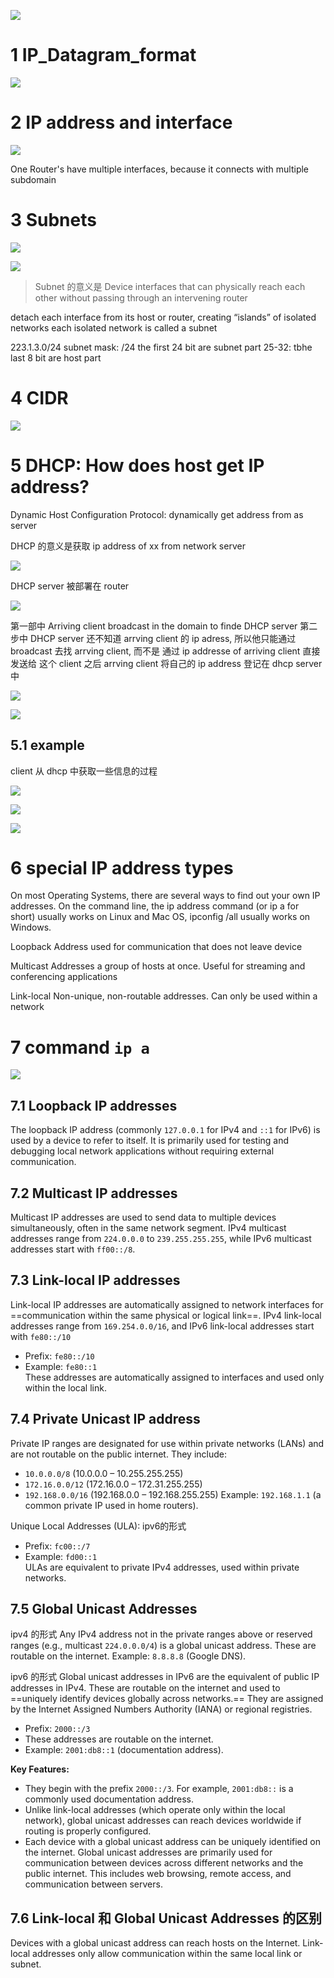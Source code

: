 
![](image/Pasted%20image%2020241105191436.png)


# 1 IP_Datagram_format


![](image/Pasted%20image%2020241105191502.png)


# 2 IP address and interface 

![](image/Pasted%20image%2020241105191632.png)


One Router's have multiple interfaces, because it connects with multiple subdomain 



# 3 Subnets


![](image/Pasted%20image%2020241105192127.png)

![](image/Pasted%20image%2020241105192444.png)


> Subnet 的意义是 Device interfaces that can physically reach each other without passing through an intervening router 

detach each interface from its host or router, creating “islands” of isolated networks
each isolated network is called a subnet


223.1.3.0/24
subnet mask: /24
the first 24 bit are subnet part 
25-32: tbhe last 8 bit are host part 

# 4 CIDR

![](image/Pasted%20image%2020241105192522.png)


# 5 DHCP: How does host get IP address?

Dynamic Host Configuration Protocol: dynamically get address from as server

DHCP 的意义是获取 ip address of xx from network server 

![](image/Pasted%20image%2020241105192657.png)

DHCP server 被部署在 router 


![](image/Pasted%20image%2020241105192716.png)


第一部中 Arriving client broadcast in the domain to finde DHCP server 
第二步中 DHCP server 还不知道 arrving client 的 ip adress, 所以他只能通过 broadcast 去找 arrving client, 而不是 通过 ip addresse of arriving client  直接发送给 这个 client 
之后 arrving client 将自己的 ip address 登记在 dhcp server 中 

![](image/Pasted%20image%2020241105193127.png)


![](image/Pasted%20image%2020241105193626.png)


## 5.1 example 


client 从 dhcp 中获取一些信息的过程 

![](image/Pasted%20image%2020241105193650.png)


![](image/Pasted%20image%2020241105193709.png)


![](image/Pasted%20image%2020241112210457.png)




# 6 special IP address types

On most Operating Systems, there are several ways to find out your own IP addresses. On the command line, the ip address command (or ip a for short) usually works on Linux and Mac OS, ipconfig /all usually works on Windows.

Loopback
Address used for communication that does not leave device

Multicast
Addresses a group of hosts at once. Useful for streaming and conferencing applications

Link-local
Non-unique, non-routable addresses. Can only be used within a network
# 7 command `ip a`

![](image/Pasted%20image%2020241129234400.png)




## 7.1 Loopback IP addresses
The loopback IP address (commonly `127.0.0.1` for IPv4 and `::1` for IPv6) is used by a device to refer to itself. It is primarily used for testing and debugging local network applications without requiring external communication.

## 7.2 Multicast IP addresses
Multicast IP addresses are used to send data to multiple devices simultaneously, often in the same network segment. IPv4 multicast addresses range from `224.0.0.0` to `239.255.255.255`, while IPv6 multicast addresses start with `ff00::/8`.

## 7.3 Link-local IP addresses
Link-local IP addresses are automatically assigned to network interfaces for ==communication within the same physical or logical link==. IPv4 link-local addresses range from `169.254.0.0/16`, and IPv6 link-local addresses start with `fe80::/10`

- Prefix: `fe80::/10`
- Example: `fe80::1`  
    These addresses are automatically assigned to interfaces and used only within the local link.

## 7.4 Private Unicast IP address 
Private IP ranges are designated for use within private networks (LANs) and are not routable on the public internet. They include:
- `10.0.0.0/8` (10.0.0.0 – 10.255.255.255)
- `172.16.0.0/12` (172.16.0.0 – 172.31.255.255)
- `192.168.0.0/16` (192.168.0.0 – 192.168.255.255)
Example: `192.168.1.1` (a common private IP used in home routers).

Unique Local Addresses (ULA):
ipv6的形式
- Prefix: `fc00::/7`
- Example: `fd00::1`  
    ULAs are equivalent to private IPv4 addresses, used within private networks.
## 7.5 Global Unicast Addresses

ipv4 的形式 
Any IPv4 address not in the private ranges above or reserved ranges (e.g., multicast `224.0.0.0/4`) is a global unicast address. These are routable on the internet.
Example: `8.8.8.8` (Google DNS).

ipv6 的形式 
Global unicast addresses in IPv6 are the equivalent of public IP addresses in IPv4. These are routable on the internet and used to ==uniquely identify devices globally across networks.== They are assigned by the Internet Assigned Numbers Authority (IANA) or regional registries.
- Prefix: `2000::/3`
- These addresses are routable on the internet.
- Example: `2001:db8::1` (documentation address).

**Key Features:**
- They begin with the prefix `2000::/3`. For example, `2001:db8::` is a commonly used documentation address.
- Unlike link-local addresses (which operate only within the local network), global unicast addresses can reach devices worldwide if routing is properly configured.
- Each device with a global unicast address can be uniquely identified on the internet.
Global unicast addresses are primarily used for communication between devices across different networks and the public internet. This includes web browsing, remote access, and communication between servers.


## 7.6 Link-local 和 Global Unicast Addresses 的区别
Devices with a global unicast address can reach hosts on the Internet. Link-local addresses only allow communication within the same local link or subnet.



